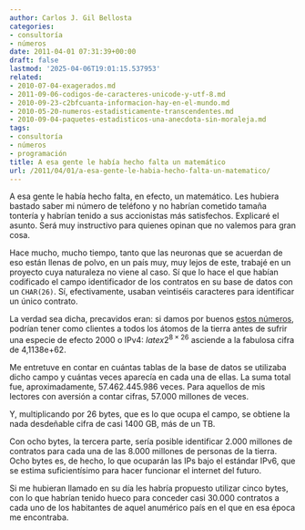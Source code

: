 ```yaml
---
author: Carlos J. Gil Bellosta
categories:
- consultoría
- números
date: 2011-04-01 07:31:39+00:00
draft: false
lastmod: '2025-04-06T19:01:15.537953'
related:
- 2010-07-04-exagerados.md
- 2011-09-06-codigos-de-caracteres-unicode-y-utf-8.md
- 2010-09-23-c2bfcuanta-informacion-hay-en-el-mundo.md
- 2010-05-20-numeros-estadisticamente-transcendentes.md
- 2010-09-04-paquetes-estadisticos-una-anecdota-sin-moraleja.md
tags:
- consultoría
- números
- programación
title: A esa gente le había hecho falta un matemático
url: /2011/04/01/a-esa-gente-le-habia-hecho-falta-un-matematico/
---
```


A esa gente le había hecho falta, en efecto, un matemático. Les hubiera bastado saber mi número de teléfono y no habrían cometido tamaña tontería y habrían tenido a sus accionistas más satisfechos. Explicaré el asunto. Será muy instructivo para quienes opinan que no valemos para gran cosa.

Hace mucho, mucho tiempo, tanto que las neuronas que se acuerdan de eso están llenas de polvo, en un país muy, muy lejos de este, trabajé en un proyecto cuya naturaleza no viene al caso. Sí que lo hace el que habían codificado el campo identificador de los contratos en su base de datos con un `CHAR(26)`. Sí, efectivamente, usaban veintiséis caracteres para identificar un único contrato.

La verdad sea dicha, precavidos eran: si damos por buenos [estos números](http://wiki.answers.com/Q/How_many_atoms_are_there_on_earth), podrían tener como clientes a todos los átomos de la tierra antes de sufrir una especie de efecto 2000 o IPv4: $latex 2^{8 \times 26}$ asciende a la fabulosa cifra de 4,1138e+62.

Me entretuve en contar en cuántas tablas de la base de datos se utilizaba dicho campo y cuántas veces aparecía en cada una de ellas. La suma total fue, aproximadamente, 57.462.445.986 veces. Para aquellos de mis lectores con aversión a contar cifras, 57.000 millones de veces.

Y, multiplicando por 26 bytes, que es lo que ocupa el campo, se obtiene la nada desdeñable cifra de casi 1400 GB, más de un TB.

Con ocho bytes, la tercera parte, sería posible identificar 2.000 millones de contratos para cada una de las 8.000 millones de personas de la tierra. Ocho bytes es, de hecho, lo que ocuparán las IPs bajo el estándar IPv6, que se estima suficientísimo para hacer funcionar el internet del futuro.

Si me hubieran llamado en su día les habría propuesto utilizar cinco bytes, con lo que habrían tenido hueco para conceder casi 30.000 contratos a cada uno de los habitantes de aquel anumérico país en el que en esa época me encontraba.